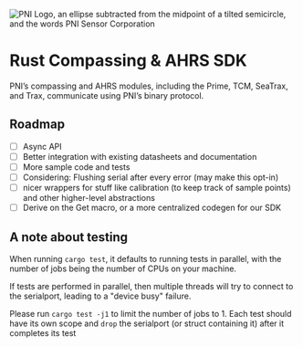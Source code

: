 ![PNI Logo, an ellipse subtracted from the midpoint of a tilted semicircle, and the words PNI Sensor Corporation](https://www.pnicorp.com/wp-content/uploads/PNI-logo-bluewhite-300x161.jpg)

# Rust Compassing & AHRS SDK
PNI’s compassing and AHRS modules, including the Prime, TCM, SeaTrax, and Trax, communicate using PNI’s binary protocol. 

## Roadmap
- [ ] Async API
- [ ] Better integration with existing datasheets and documentation
- [ ] More sample code and tests
- [ ] Considering: Flushing serial after every error (may make this opt-in)
- [ ] nicer wrappers for stuff like calibration (to keep track of sample points) and other higher-level abstractions
- [ ] Derive on the Get macro, or a more centralized codegen for our SDK

## A note about testing
When running `cargo test`, it defaults to running tests in parallel, with the number of jobs being the number of CPUs on your machine.

If tests are performed in parallel, then multiple threads will try to connect to the serialport, leading to a "device busy" failure. 

Please run `cargo test -j1` to limit the number of jobs to 1. Each test should have its own scope and `drop` the serialport (or struct containing it) after it completes its test
